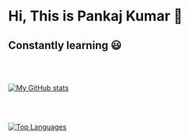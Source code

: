 # Hi, This is Pankaj Kumar 👋

## Constantly learning 😃

<head>
  <link rel="stylesheet" href="https://cdn.jsdelivr.net/npm/bootstrap-icons@1.7.2/font/bootstrap-icons.css">
</head>

<br><br>

[![My GitHub stats](https://github-readme-stats.vercel.app/api?username=pankaj1707k&count_private=true&show_icons=true&theme=tokyonight&include_all_commits=true&hide=stars)](https://github.com/anuraghazra/github-readme-stats)

<br><br>

[![Top Languages](https://github-readme-stats.vercel.app/api/top-langs/?username=pankaj1707k&layout=compact&theme=tokyonight)](https://github.com/anuraghazra/github-readme-stats)

<!--
**pankaj1707k/pankaj1707k** is a ✨ _special_ ✨ repository because its `README.md` (this file) appears on your GitHub profile.

Here are some ideas to get you started:

- 🔭 I’m currently working on ...
- 🌱 I’m currently learning ...
- 👯 I’m looking to collaborate on ...
- 🤔 I’m looking for help with ...
- 💬 Ask me about ...
- 📫 How to reach me: ...
- 😄 Pronouns: ...
- ⚡ Fun fact: ...
-->

